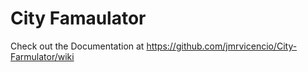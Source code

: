 # City Famaulator

Check out the Documentation at https://github.com/jmrvicencio/City-Farmulator/wiki
